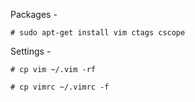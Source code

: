 Packages -

    # sudo apt-get install vim ctags cscope


Settings -

    # cp vim ~/.vim -rf

    # cp vimrc ~/.vimrc -f
